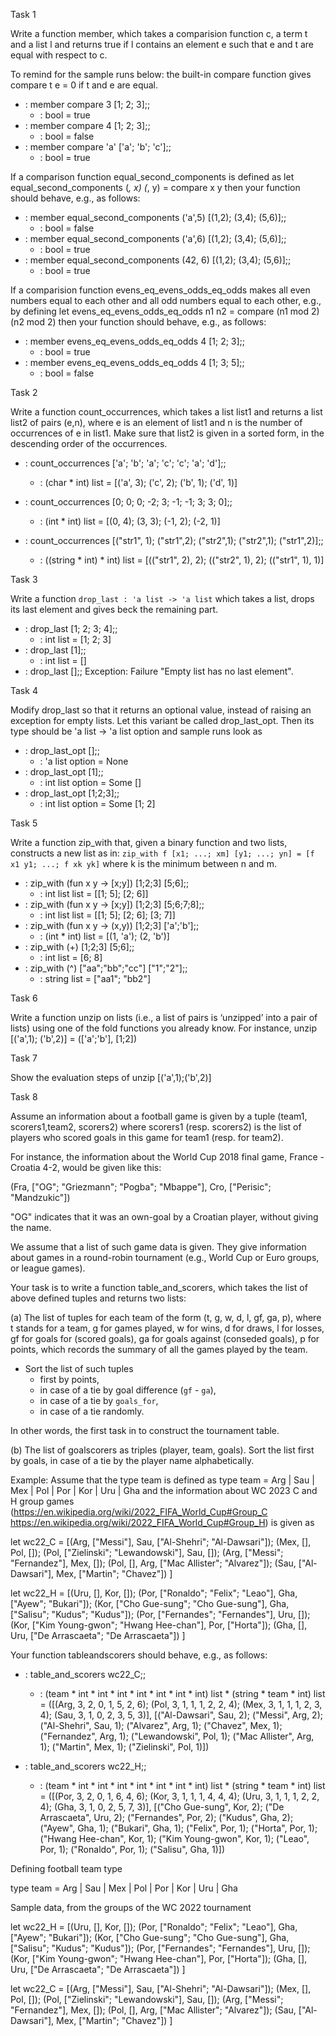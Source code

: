 Task 1

Write a function member, which takes a comparision function c, a term t and a list l and returns true if l contains an element e such that e and t are equal with respect to c.

To remind for the sample runs below: the built-in compare function gives compare t e = 0 if t and e are equal.

- : member compare 3 [1; 2; 3];;
   - : bool = true
- : member compare 4 [1; 2; 3];;
   - : bool = false
- : member compare 'a' ['a'; 'b'; 'c'];;
   - : bool = true

If a comparison function equal_second_components is defined as let equal_second_components (_, x) (_, y) = compare x y then your function should behave, e.g., as follows:

- : member equal_second_components ('a',5) [(1,2); (3,4); (5,6)];;
   - : bool = false
- : member equal_second_components ('a',6) [(1,2); (3,4); (5,6)];;
   - : bool = true
- : member equal_second_components (42, 6) [(1,2); (3,4); (5,6)];;
   - : bool = true

If a comparision function evens_eq_evens_odds_eq_odds makes all even numbers equal to each other and all odd numbers equal to each other, e.g., by defining let evens_eq_evens_odds_eq_odds n1 n2 = compare (n1 mod 2) (n2 mod 2) then your function should behave, e.g., as follows:

- : member evens_eq_evens_odds_eq_odds 4 [1; 2; 3];;
   - : bool = true
- : member evens_eq_evens_odds_eq_odds 4 [1; 3; 5];;
   - : bool = false


Task 2

Write a function count_occurrences, which takes a list list1 and returns a list list2 of pairs (e,n), where e is an element of list1 and n is the number of occurrences of e in list1. Make sure that list2 is given in a sorted form, in the descending order of the occurrences.

- : count_occurrences ['a'; 'b'; 'a'; 'c'; 'c'; 'a'; 'd'];;
   - : (char * int) list = [('a', 3); ('c', 2); ('b', 1); ('d', 1)]

- : count_occurrences [0; 0; 0; -2; 3; -1; -1; 3; 3; 0];;
   - : (int * int) list = [(0, 4); (3, 3); (-1, 2); (-2, 1)]

- : count_occurrences 
         [("str1", 1); ("str1",2); ("str2",1); ("str2",1); ("str1",2)];;
   - : ((string * int) * int) list =
         [(("str1", 2), 2); (("str2", 1), 2); (("str1", 1), 1)]


Task 3

Write a function `drop_last : 'a list -> 'a list` which takes a list,
drops its last element and gives beck the remaining part.

- : drop_last [1; 2; 3; 4];;
    - : int list = [1; 2; 3]
- : drop_last [1];;
    - : int list = []
- : drop_last [];;
    Exception: Failure "Empty list has no last element".


Task 4

Modify drop_last so that it returns an optional value, instead of raising an exception for empty lists. Let this variant be called drop_last_opt. Then its type should be 'a list -> 'a list option and sample runs look as

- : drop_last_opt [];;
    - : 'a list option = None
- : drop_last_opt [1];;
    - : int list option = Some []
- : drop_last_opt [1;2;3];;
    - : int list option = Some [1; 2]

Task 5

Write a function zip_with that, given a binary function and two lists, constructs a new list as in:
 `zip_with f [x1; ...; xm] [y1; ...; yn] = [f x1 y1; ...; f xk yk]`
where k is the minimum between n and m.

- : zip_with (fun x y -> [x;y]) [1;2;3] [5;6];;
    - : int list list = [[1; 5]; [2; 6]]
- : zip_with (fun x y -> [x;y]) [1;2;3] [5;6;7;8];;
    - : int list list = [[1; 5]; [2; 6]; [3; 7]]
- : zip_with (fun x y -> (x,y)) [1;2;3] ['a';'b'];;
    - : (int * int) list = [(1, 'a'); (2, 'b')]
- : zip_with (+) [1;2;3] [5;6];;
    - : int list = [6; 8]
- : zip_with (^) ["aa";"bb";"cc"] ["1";"2"];;
    - : string list = ["aa1"; "bb2"]


Task 6

Write a function unzip on lists (i.e., a list of pairs is ‘unzipped’ into a pair of lists) using one of the fold functions you already know. For instance, unzip [('a',1); ('b',2)] = (['a';'b'], [1;2])


Task 7

Show the evaluation steps of unzip [('a',1);('b',2)]


Task 8

Assume an information about a football game is given by a tuple (team1, scorers1,team2, scorers2) where scorers1 (resp. scorers2) is the list of players who scored goals in this game for team1 (resp. for team2).

For instance, the information about the World Cup 2018 final game, France - Croatia 4-2, would be given like this:

(Fra, ["OG"; "Griezmann"; "Pogba"; "Mbappe"], Cro, ["Perisic"; "Mandzukic"])

"OG" indicates that it was an own-goal by a Croatian player, without giving the name.

We assume that a list of such game data is given. They give information about games in a round-robin tournament (e.g., World Cup or Euro groups, or league games).

Your task is to write a function table_and_scorers, which takes the list of above defined tuples and returns two lists:

(a) The list of tuples for each team of the form (t, g, w, d, l, gf, ga, p), where t stands for a team, g for games played, w for wins, d for draws, l for losses, gf for goals for (scored goals), ga for goals against (conseded goals), p for points, which records the summary of all the games played by the team.

- Sort the list of such tuples
  - first by points, 
  - in case of a tie by goal difference (`gf` - `ga`), 
  - in case of a tie by `goals_for`,
  - in case of a tie randomly. 

In other words, the first task in to construct the tournament table.

(b) The list of goalscorers as triples (player, team, goals). Sort the list first by goals, in case of a tie by the player name alphabetically.

Example: Assume that the type team is defined as type team = Arg | Sau | Mex | Pol | Por | Kor | Uru | Gha and the information about WC 2023 C and H group games (https://en.wikipedia.org/wiki/2022_FIFA_World_Cup#Group_C https://en.wikipedia.org/wiki/2022_FIFA_World_Cup#Group_H)
is given as

 let wc22_C = 
  [(Arg, ["Messi"], Sau, ["Al-Shehri"; "Al-Dawsari"]);
   (Mex, [], Pol, []);
   (Pol, ["Zielinski"; "Lewandowski"], Sau, []);
   (Arg, ["Messi"; "Fernandez"], Mex, []);
   (Pol, [], Arg, ["Mac Allister"; "Alvarez"]);
   (Sau, ["Al-Dawsari"], Mex, ["Martin"; "Chavez"])
  ]

   let wc22_H = 
  [(Uru, [], Kor, []);
   (Por, ["Ronaldo"; "Felix"; "Leao"], Gha, ["Ayew"; "Bukari"]);
   (Kor, ["Cho Gue-sung"; "Cho Gue-sung"], Gha, ["Salisu"; "Kudus"; "Kudus"]);
   (Por, ["Fernandes"; "Fernandes"], Uru, []);
   (Kor, ["Kim Young-gwon"; "Hwang Hee-chan"], Por, ["Horta"]);
   (Gha, [], Uru, ["De Arrascaeta"; "De Arrascaeta"])
  ]

  Your function tableandscorers should behave, e.g., as follows:
    
- : table_and_scorers wc22_C;;
   - : (team * int * int * int * int * int * int * int) list *
       (string * team * int) list
   =
   ([(Arg, 3, 2, 0, 1, 5, 2, 6); (Pol, 3, 1, 1, 1, 2, 2, 4);
     (Mex, 3, 1, 1, 1, 2, 3, 4); (Sau, 3, 1, 0, 2, 3, 5, 3)],
    [("Al-Dawsari", Sau, 2); ("Messi", Arg, 2); ("Al-Shehri", Sau, 1);
     ("Alvarez", Arg, 1); ("Chavez", Mex, 1); ("Fernandez", Arg, 1);
     ("Lewandowski", Pol, 1); ("Mac Allister", Arg, 1); ("Martin", Mex, 1);
     ("Zielinski", Pol, 1)])

- : table_and_scorers wc22_H;;
   - : (team * int * int * int * int * int * int * int) list *
       (string * team * int) list
   =
   ([(Por, 3, 2, 0, 1, 6, 4, 6); (Kor, 3, 1, 1, 1, 4, 4, 4);
     (Uru, 3, 1, 1, 1, 2, 2, 4); (Gha, 3, 1, 0, 2, 5, 7, 3)],
    [("Cho Gue-sung", Kor, 2); ("De Arrascaeta", Uru, 2); ("Fernandes", Por, 2);
     ("Kudus", Gha, 2); ("Ayew", Gha, 1); ("Bukari", Gha, 1); ("Felix", Por, 1);
     ("Horta", Por, 1); ("Hwang Hee-chan", Kor, 1); ("Kim Young-gwon", Kor, 1);
     ("Leao", Por, 1); ("Ronaldo", Por, 1); ("Salisu", Gha, 1)])

Defining football team type

type team = Arg | Sau | Mex | Pol | Por | Kor | Uru | Gha

Sample data, from the groups of the WC 2022 tournament

let wc22_H = 
  [(Uru, [], Kor, []);
   (Por, ["Ronaldo"; "Felix"; "Leao"], Gha, ["Ayew"; "Bukari"]);
   (Kor, ["Cho Gue-sung"; "Cho Gue-sung"], Gha, ["Salisu"; "Kudus"; "Kudus"]);
   (Por, ["Fernandes"; "Fernandes"], Uru, []);
   (Kor, ["Kim Young-gwon"; "Hwang Hee-chan"], Por, ["Horta"]);
   (Gha, [], Uru, ["De Arrascaeta"; "De Arrascaeta"])
  ]

let wc22_C = 
  [(Arg, ["Messi"], Sau, ["Al-Shehri"; "Al-Dawsari"]);
   (Mex, [], Pol, []);
   (Pol, ["Zielinski"; "Lewandowski"], Sau, []);
   (Arg, ["Messi"; "Fernandez"], Mex, []);
   (Pol, [], Arg, ["Mac Allister"; "Alvarez"]);
   (Sau, ["Al-Dawsari"], Mex, ["Martin"; "Chavez"])
  ]
